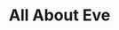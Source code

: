 ---
title: "All About Eve"
year: 1950
rating: 4.5
stars: "★★★★½"
rewatched: false
permalink: "all-about-eve"
watched_on: 2020-09-08
---